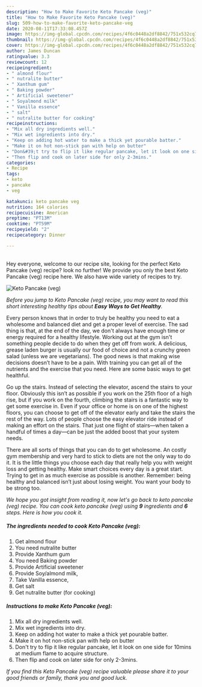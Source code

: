 ```yaml
---
description: "How to Make Favorite Keto Pancake (veg)"
title: "How to Make Favorite Keto Pancake (veg)"
slug: 509-how-to-make-favorite-keto-pancake-veg
date: 2020-08-11T17:33:08.457Z
image: https://img-global.cpcdn.com/recipes/4f6c0448a2df8842/751x532cq70/keto-pancake-veg-recipe-main-photo.jpg
thumbnail: https://img-global.cpcdn.com/recipes/4f6c0448a2df8842/751x532cq70/keto-pancake-veg-recipe-main-photo.jpg
cover: https://img-global.cpcdn.com/recipes/4f6c0448a2df8842/751x532cq70/keto-pancake-veg-recipe-main-photo.jpg
author: James Duncan
ratingvalue: 3.3
reviewcount: 12
recipeingredient:
- " almond flour"
- " nutralite butter"
- " Xanthum gum"
- " Baking powder"
- " Artificial sweetener"
- " Soyalmond milk"
- " Vanilla essence"
- " salt"
- " nutralite butter for cooking"
recipeinstructions:
- "Mix all dry ingredients well."
- "Mix wet ingredients into dry."
- "Keep on adding hot water to make a thick yet pourable batter."
- "Make it on hot non-stick pan with help on butter"
- "Don&#39;t try to flip it like regular pancake, let it look on one side for 10mins at medium flame to acquire structure."
- "Then flip and cook on later side for only 2-3mins."
categories:
- Recipe
tags:
- keto
- pancake
- veg

katakunci: keto pancake veg 
nutrition: 164 calories
recipecuisine: American
preptime: "PT13M"
cooktime: "PT59M"
recipeyield: "2"
recipecategory: Dinner

---
```

<br>
Hey everyone, welcome to our recipe site, looking for the perfect Keto Pancake (veg) recipe? look no further! We provide you only the best Keto Pancake (veg) recipe here. We also have wide variety of recipes to try.
<br>


![Keto Pancake (veg)](https://img-global.cpcdn.com/recipes/4f6c0448a2df8842/751x532cq70/keto-pancake-veg-recipe-main-photo.jpg)

<i>Before you jump to Keto Pancake (veg) recipe, you may want to read this short interesting healthy tips about <strong>Easy Ways to Get Healthy</strong>.</i>

Every person knows that in order to truly be healthy you need to eat a wholesome and balanced diet and get a proper level of exercise. The sad thing is that, at the end of the day, we don't always have enough time or energy required for a healthy lifestyle. Working out at the gym isn't something people decide to do when they get off from work. A delicious, grease laden burger is usually our food of choice and not a crunchy green salad (unless we are vegetarians). The good news is that making wise decisions doesn’t have to be a pain. With training you can get all of the nutrients and the exercise that you need. Here are some basic ways to get healthful.

Go up the stairs. Instead of selecting the elevator, ascend the stairs to your floor. Obviously this isn’t as possible if you work on the 25th floor of a high rise, but if you work on the fourth, climbing the stairs is a fantastic way to get some exercise in. Even if your office or home is on one of the highest floors, you can choose to get off of the elevator early and take the stairs the rest of the way. Lots of people choose the easy elevator ride instead of making an effort on the stairs. That just one flight of stairs—when taken a handful of times a day—can be just the added boost that your system needs. 

There are all sorts of things that you can do to get wholesome. An costly gym membership and very hard to stick to diets are not the only way to do it. It is the little things you choose each day that really help you with weight loss and getting healthy. Make smart choices every day is a great start. Trying to get in as much exercise as possible is another. Remember: being healthy and balanced isn’t just about losing weight. You want your body to be strong too. 


<i>We hope you got insight from reading it, now let's go back to keto pancake (veg) recipe. You can cook keto pancake (veg) using <strong>9</strong> ingredients and <strong>6</strong> steps. Here is how you cook it.
</i>

##### The ingredients needed to cook Keto Pancake (veg):

1. Get  almond flour
1. You need  nutralite butter
1. Provide  Xanthum gum
1. You need  Baking powder
1. Provide  Artificial sweetener
1. Provide  Soy/almond milk,
1. Take  Vanilla essence,
1. Get  salt
1. Get  nutralite butter (for cooking)


##### Instructions to make Keto Pancake (veg):

1. Mix all dry ingredients well.
1. Mix wet ingredients into dry.
1. Keep on adding hot water to make a thick yet pourable batter.
1. Make it on hot non-stick pan with help on butter
1. Don&#39;t try to flip it like regular pancake, let it look on one side for 10mins at medium flame to acquire structure.
1. Then flip and cook on later side for only 2-3mins.


<i>If you find this Keto Pancake (veg) recipe valuable please share it to your good friends or family, thank you and good luck.</i>

